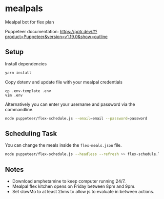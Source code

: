 # mealpals
Mealpal bot for flex plan

Puppeteer documentation:
https://pptr.dev/#?product=Puppeteer&version=v1.19.0&show=outline

## Setup

Install dependencies
```sh
yarn install
```

Copy dotenv and update file with your mealpal credentials
```
cp .env-template .env
vim .env
```

Alternatively you can enter your username and password via the commandline.
```sh
node puppeteer/flex-schedule.js --email=email --password=password
```

## Scheduling Task
You can change the meals inside the `flex-meals.json` file.

```sh
node puppeteer/flex-schedule.js --headless --refresh >> flex-schedule.log 2>&1
```

## Notes

- Download amphetamine to keep computer running 24/7.
- Mealpal flex kitchen opens on Friday between 8pm and 9pm.
- Set slowMo to at least 25ms to allow js to evaluate in between actions.
